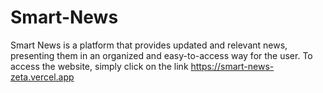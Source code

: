 # Smart-News
Smart News is a platform that provides updated and relevant news, presenting them in an organized and easy-to-access way for the user. To access the website, simply click on the link https://smart-news-zeta.vercel.app
